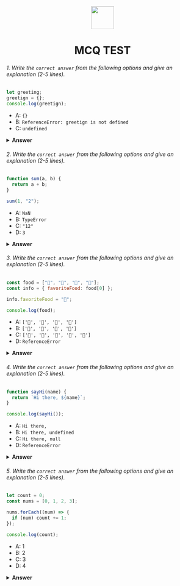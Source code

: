 <div align="center">
  <img height="60" src="https://edurev.gumlet.io/AllImages/original/ApplicationImages/CourseImages/944e5d47-8c55-4a89-91e5-22ab5f2798fc_CI.png">
  <h1>MCQ TEST</h1>
</div>

###### 1. Write the `correct answer` from the following options and give an explanation (2-5 lines).

```javascript
let greeting;
greetign = {};
console.log(greetign);
```

- A: `{}`
- B: `ReferenceError: greetign is not defined`
- C: `undefined`

<details><summary><b>Answer</b></summary>
<p>

#### Answer: B: `ReferenceError: greetign is not defined`
     

<i>Here we know that we can reassign value in let variable.At first line a variable declared by let without set any value.After that we assign an empty object to greetign which was not declared.So that after console it we don't get it's value.That's why the output is `ReferenceError: greetign is not defined`</i>

</p>
</details>

###### 2. Write the `correct answer` from the following options and give an explanation (2-5 lines).

```javascript
function sum(a, b) {
  return a + b;
}

sum(1, "2");
```

- A: `NaN`
- B: `TypeError`
- C: `"12"`
- D: `3`

<details><summary><b>Answer</b></summary>
<p>

#### Answer: C: `"12"`

<i>Here we pass the value of "a" as a number '1' and the value of "b" as a string "2". So, the sum operator (+) cannot add them mathematically just because of their types. Thats why the sum operator work here to concatenate them (both as strings). So, the output is "12"</i>

</p>
</details>

###### 3. Write the `correct answer` from the following options and give an explanation (2-5 lines).

```javascript
const food = ["🍕", "🍫", "🥑", "🍔"];
const info = { favoriteFood: food[0] };

info.favoriteFood = "🍝";

console.log(food);
```

- A: `['🍕', '🍫', '🥑', '🍔']`
- B: `['🍝', '🍫', '🥑', '🍔']`
- C: `['🍝', '🍕', '🍫', '🥑', '🍔']`
- D: `ReferenceError`

<details><summary><b>Answer</b></summary>
<p>

#### Answer: A: `['🍕', '🍫', '🥑', '🍔']`

<i>The array "food" remain unchanged. Here we got the first index of the "food" array and assigned it as the value of favoriteFood property of an object named "info". Then If we change the value of the favoriteFood property, then the "info" object's favoriteFood's value will change only. Cause there is no relation between these variables "food" and "info". They are independent </i>

</p>
</details>

###### 4. Write the `correct answer` from the following options and give an explanation (2-5 lines).

```javascript
function sayHi(name) {
  return `Hi there, ${name}`;
}

console.log(sayHi());
```

- A: `Hi there,`
- B: `Hi there, undefined`
- C: `Hi there, null`
- D: `ReferenceError`

<details><summary><b>Answer</b></summary>
<p>

#### Answer: B: `Hi there, undefined`

<i>Here we call the function but didn't give it a value when calling and also there is no default value of the parameter "name". So that, the output will be "undefined" at the place of "name".(`Hi there, undefined`)</i>

</p>
</details>

###### 5. Write the `correct answer` from the following options and give an explanation (2-5 lines).

```javascript
let count = 0;
const nums = [0, 1, 2, 3];

nums.forEach((num) => {
  if (num) count += 1;
});

console.log(count);
```

- A: 1
- B: 2
- C: 3
- D: 4

<details><summary><b>Answer</b></summary>
<p>

#### Answer: C: 3

<i>At first here is a variable declared using let, which's initialized to 0. Here also an array "nums" declared which has 4 index or elements. So, when we use forEach to this array, we get each elements separately. Then, there is a condition about "num" which means each elements of the array. The conditions is the chosen element is truthy or not. If the "num" is truthy then we increment the value of count variable by 1. So, for the first element "0" it is a falsy value which is not matched with the condition. Then count remain 0. But then for "1","2","3" element , these elements fulfilled the condition .That's why the value of count is increasing by 1 three times "0+1","1+1","2+1". So the final count value will be 3. </i>

</p>
</details>
